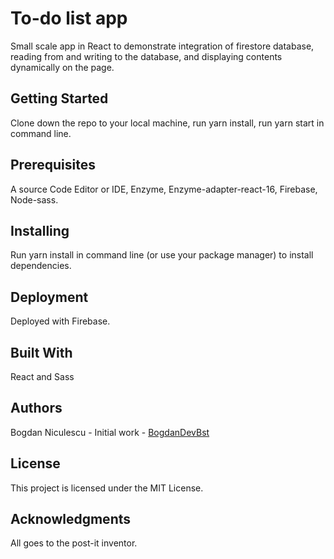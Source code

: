 # To-do list app

Small scale app in React to demonstrate integration of firestore database, reading from and writing to the database, and displaying contents dynamically on the page.

## Getting Started

Clone down the repo to your local machine, run yarn install, run yarn start in command line.

## Prerequisites

A source Code Editor or IDE, Enzyme, Enzyme-adapter-react-16, Firebase, Node-sass.

## Installing

Run yarn install in command line (or use your package manager) to install dependencies.

## Deployment

Deployed with Firebase.

## Built With

React and
Sass

## Authors

Bogdan Niculescu - Initial work - [BogdanDevBst](https://github.com/BogdanDevBst)

## License

This project is licensed under the MIT License.

## Acknowledgments

All goes to the post-it inventor.
